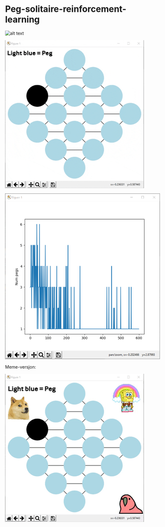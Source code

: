 # Peg-solitaire-reinforcement-learning
![alt text](https://upload.wikimedia.org/wikipedia/commons/thumb/5/50/Spielzug_von_Solit%C3%A4r.gif/800px-Spielzug_von_Solit%C3%A4r.gif)

![alt text](https://raw.githubusercontent.com/TorsteinOtterlei/peg-solitaire-reinforcement-learning/master/pictures/gifboard.gif?token=AKV24Y7FMSDF5TX7JTKU3A26JQIQO)

![alt text](https://raw.githubusercontent.com/TorsteinOtterlei/peg-solitaire-reinforcement-learning/master/pictures/convergence.png?token=AKV24Y7G4QP3GVEEHUYKTEC6JQIXG)

Meme-versjon:

![alt text](https://raw.githubusercontent.com/TorsteinOtterlei/peg-solitaire-reinforcement-learning/master/pictures/medmemes.gif?token=AKV24Y5SNTVGQQXUWOTUHVK6JQIUY)

